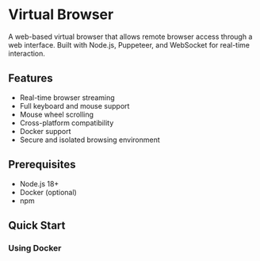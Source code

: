 # Virtual Browser

A web-based virtual browser that allows remote browser access through a web interface. Built with Node.js, Puppeteer, and WebSocket for real-time interaction.

## Features

- Real-time browser streaming
- Full keyboard and mouse support
- Mouse wheel scrolling
- Cross-platform compatibility
- Docker support
- Secure and isolated browsing environment

## Prerequisites

- Node.js 18+
- Docker (optional)
- npm

## Quick Start

### Using Docker 